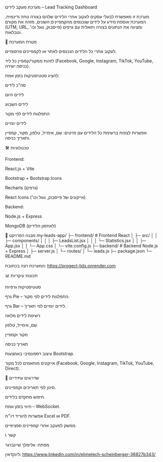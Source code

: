מערכת מעקב לידים – Lead Tracking Dashboard

מערכת זו מאפשרת לבעלי עסקים לעקוב אחרי הלידים שלהם בצורה נוחה ודינמית. המערכת אוספת מידע על לידים שנכנסים מהקמפיינים השונים, מזהה את מקורם (UTM, URL, פייסבוק, גוגל וכו׳) ומציגה את הנתונים בצורה ויזואלית עם גרפים וטבלאות.

🎯 מטרת המערכת

לעקוב אחרי כל הלידים הנכנסים לאתר או לקמפיינים פרסומיים.

לזהות ממקור/קמפיין כל ליד (Facebook, Google, Instagram, TikTok, YouTube, כניסה ישירה).

להציג סטטיסטיקות בזמן אמת:

סה"כ לידים

לידים היום

לידים השבוע

התפלגות לידים לפי מקור

לידים יומיים

אפשרות לצפות ברשימת כל הלידים עם פרטים: שם, אימייל, טלפון, מקור, קמפיין ותאריך כניסה.

🛠 טכנולוגיות

Frontend:

React.js + Vite

Bootstrap + Bootstrap Icons

Recharts (גרפים)

React Icons (אייקונים של פייסבוק, גוגל וכו׳)

Backend:

Node.js + Express

MongoDB (לאחסון הלידים)

📂 מבנה הפרויקט
my-leads-app/
├─ frontend/            # Frontend React
│  ├─ src/
│  │  ├─ components/
│  │  │  ├─ LeadsList.jsx
│  │  │  └─ Statistics.jsx
│  │  ├─ App.jsx
│  │  └─ App.css
│  └─ vite.config.js
├─ backend/             # Backend Node.js + Express
│  ├─ server.js
│  └─ routes/
│      └─ leads.js
├─ package.json
└─ README.md



המערכת רצה בכתובת: https://progect-lids.onrender.com


📊 תכונות עיקריות

סטטיסטיקות גרפיות

גרף Pie – התפלגות לידים לפי מקור.

גרף Bar – לידים יומיים לפי תאריך.

רשימת לידים מלאה

שם, אימייל, טלפון

מקור וקמפיין

תאריך כניסה

עיצוב רספונסיבי באמצעות Bootstrap.

אייקונים מותאמים לכל מקור (Facebook, Google, Instagram, TikTok, YouTube, Direct).


🔧 שדרוגים עתידיים

סינון לפי תאריכים וקמפיינים.

חיפוש מתקדם בלידים.

חיווי בזמן אמת – WebSocket.

אפשרות להוריד דו״ח Excel או PDF.

ממשק למעקב אחרי קמפיינים ספציפיים.

📞 קשר

מפתח: אלימלך שיינברגר

לינקדאין:  https://www.linkedin.com/in/elimelech-scheinberger-36827b343/